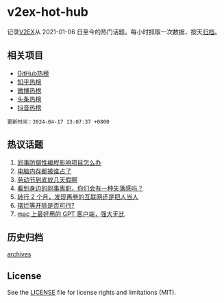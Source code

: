# v2ex-hot-hub

 记录[V2EX](https://www.v2ex.com/)从 2021-01-06 日至今的热门话题。每小时抓取一次数据，按天[归档](archives)。
 
 ## 相关项目

- [GitHub热榜](https://github.com/lonnyzhang423/github-hot-hub)
- [知乎热榜](https://github.com/lonnyzhang423/zhihu-hot-hub)
- [微博热榜](https://github.com/lonnyzhang423/weibo-hot-hub)
- [头条热榜](https://github.com/lonnyzhang423/toutiao-hot-hub)
- [抖音热榜](https://github.com/lonnyzhang423/douyin-hot-hub)


 `更新时间：2024-04-17 13:07:37 +0800`

## 热议话题

1. [同事防御性编程影响项目怎么办](https://www.v2ex.com/t/1033145)
1. [电脑内存都被谁占了](https://www.v2ex.com/t/1032942)
1. [劳动节到底放几天假啊](https://www.v2ex.com/t/1033141)
1. [看到身边的同事离职，你们会有一种失落感吗？](https://www.v2ex.com/t/1032978)
1. [转行 2 个月，发现再卷的互联网还是把人当人](https://www.v2ex.com/t/1033104)
1. [摆烂等开除是否可行?](https://www.v2ex.com/t/1032927)
1. [mac 上最好用的 GPT 客户端，强大无比](https://www.v2ex.com/t/1032991)

## 历史归档

[archives](archives)

## License

See the [LICENSE](LICENSE) file for license rights and limitations (MIT).
